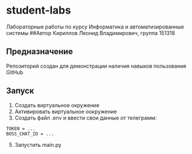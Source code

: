 # student-labs
Лабораторные работы по курсу Информатика и автоматизированные системы
##Автор
Кириллов Леонид Владимирович, группа 151318

##  Предназначение
Репозиторий создан для демонстрации наличия навыков пользования GitHub

##  Запуск
1. Создать виртуальное окружение
2. Активировать виртуальное оокружение
3. Создать файл .env и ввести свои данные от телеграмм:
```
TOKEN = ...
BOSS_CHAT_ID = ...
```
5. Запустить main.py
